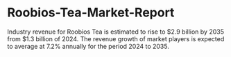 # Roobios-Tea-Market-Report
Industry revenue for Roobios Tea is estimated to rise to $2.9 billion by 2035 from $1.3 billion of 2024. The revenue growth of market players is expected to average at 7.2% annually for the period 2024 to 2035.
